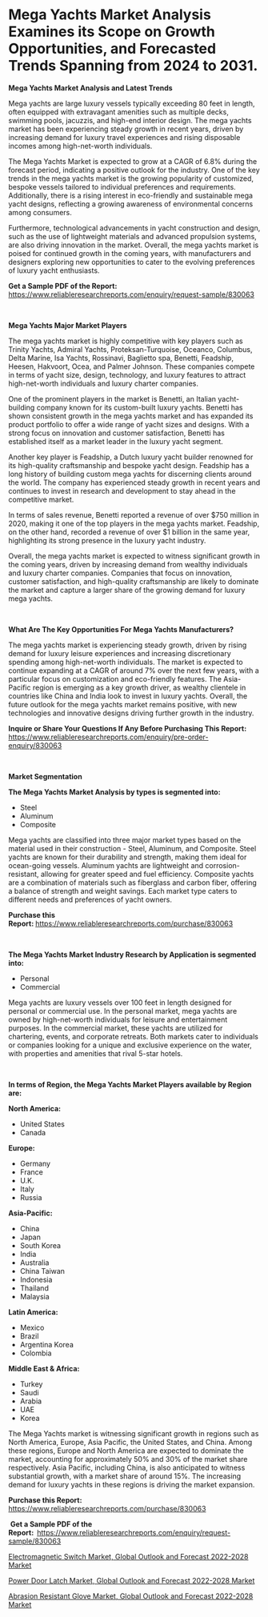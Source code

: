<p><h1>Mega Yachts Market Analysis Examines its Scope on Growth Opportunities, and Forecasted Trends Spanning from 2024 to 2031.</h1></p><p><strong>Mega Yachts Market Analysis and Latest Trends</strong></p>
<p><p>Mega yachts are large luxury vessels typically exceeding 80 feet in length, often equipped with extravagant amenities such as multiple decks, swimming pools, jacuzzis, and high-end interior design. The mega yachts market has been experiencing steady growth in recent years, driven by increasing demand for luxury travel experiences and rising disposable incomes among high-net-worth individuals. </p><p>The Mega Yachts Market is expected to grow at a CAGR of 6.8% during the forecast period, indicating a positive outlook for the industry. One of the key trends in the mega yachts market is the growing popularity of customized, bespoke vessels tailored to individual preferences and requirements. Additionally, there is a rising interest in eco-friendly and sustainable mega yacht designs, reflecting a growing awareness of environmental concerns among consumers. </p><p>Furthermore, technological advancements in yacht construction and design, such as the use of lightweight materials and advanced propulsion systems, are also driving innovation in the market. Overall, the mega yachts market is poised for continued growth in the coming years, with manufacturers and designers exploring new opportunities to cater to the evolving preferences of luxury yacht enthusiasts.</p></p>
<p><strong>Get a Sample PDF of the Report:&nbsp;</strong> <a href="https://www.reliableresearchreports.com/enquiry/request-sample/830063">https://www.reliableresearchreports.com/enquiry/request-sample/830063</a></p>
<p>&nbsp;</p>
<p><strong>Mega Yachts Major Market Players</strong></p>
<p><p>The mega yachts market is highly competitive with key players such as Trinity Yachts, Admiral Yachts, Proteksan-Turquoise, Oceanco, Columbus, Delta Marine, Isa Yachts, Rossinavi, Baglietto spa, Benetti, Feadship, Heesen, Hakvoort, Ocea, and Palmer Johnson. These companies compete in terms of yacht size, design, technology, and luxury features to attract high-net-worth individuals and luxury charter companies.</p><p>One of the prominent players in the market is Benetti, an Italian yacht-building company known for its custom-built luxury yachts. Benetti has shown consistent growth in the mega yachts market and has expanded its product portfolio to offer a wide range of yacht sizes and designs. With a strong focus on innovation and customer satisfaction, Benetti has established itself as a market leader in the luxury yacht segment.</p><p>Another key player is Feadship, a Dutch luxury yacht builder renowned for its high-quality craftsmanship and bespoke yacht design. Feadship has a long history of building custom mega yachts for discerning clients around the world. The company has experienced steady growth in recent years and continues to invest in research and development to stay ahead in the competitive market.</p><p>In terms of sales revenue, Benetti reported a revenue of over $750 million in 2020, making it one of the top players in the mega yachts market. Feadship, on the other hand, recorded a revenue of over $1 billion in the same year, highlighting its strong presence in the luxury yacht industry.</p><p>Overall, the mega yachts market is expected to witness significant growth in the coming years, driven by increasing demand from wealthy individuals and luxury charter companies. Companies that focus on innovation, customer satisfaction, and high-quality craftsmanship are likely to dominate the market and capture a larger share of the growing demand for luxury mega yachts.</p></p>
<p>&nbsp;</p>
<p><strong>What Are The Key Opportunities For Mega Yachts Manufacturers?</strong></p>
<p><p>The mega yachts market is experiencing steady growth, driven by rising demand for luxury leisure experiences and increasing discretionary spending among high-net-worth individuals. The market is expected to continue expanding at a CAGR of around 7% over the next few years, with a particular focus on customization and eco-friendly features. The Asia-Pacific region is emerging as a key growth driver, as wealthy clientele in countries like China and India look to invest in luxury yachts. Overall, the future outlook for the mega yachts market remains positive, with new technologies and innovative designs driving further growth in the industry.</p></p>
<p><strong>Inquire or Share Your Questions If Any Before Purchasing This Report:</strong> <a href="https://www.reliableresearchreports.com/enquiry/pre-order-enquiry/830063">https://www.reliableresearchreports.com/enquiry/pre-order-enquiry/830063</a></p>
<p>&nbsp;</p>
<p><strong>Market Segmentation</strong></p>
<p><strong>The Mega Yachts Market Analysis by types is segmented into:</strong></p>
<p><ul><li>Steel</li><li>Aluminum</li><li>Composite</li></ul></p>
<p><p>Mega yachts are classified into three major market types based on the material used in their construction - Steel, Aluminum, and Composite. Steel yachts are known for their durability and strength, making them ideal for ocean-going vessels. Aluminum yachts are lightweight and corrosion-resistant, allowing for greater speed and fuel efficiency. Composite yachts are a combination of materials such as fiberglass and carbon fiber, offering a balance of strength and weight savings. Each market type caters to different needs and preferences of yacht owners.</p></p>
<p><strong>Purchase this Report:&nbsp;</strong><a href="https://www.reliableresearchreports.com/purchase/830063">https://www.reliableresearchreports.com/purchase/830063</a></p>
<p>&nbsp;</p>
<p><strong>The Mega Yachts Market Industry Research by Application is segmented into:</strong></p>
<p><ul><li>Personal</li><li>Commercial</li></ul></p>
<p><p>Mega yachts are luxury vessels over 100 feet in length designed for personal or commercial use. In the personal market, mega yachts are owned by high-net-worth individuals for leisure and entertainment purposes. In the commercial market, these yachts are utilized for chartering, events, and corporate retreats. Both markets cater to individuals or companies looking for a unique and exclusive experience on the water, with properties and amenities that rival 5-star hotels.</p></p>
<p>&nbsp;</p>
<p><strong>In terms of Region, the Mega Yachts Market Players available by Region are:</strong></p>
<p>
    <p> <strong> North America: </strong>
        <ul>
            <li>United States</li>
            <li>Canada</li>
        </ul>
        </p> 
    <p> <strong> Europe: </strong>
        <ul>
            <li>Germany</li>
            <li>France</li>
            <li>U.K.</li>
            <li>Italy</li>
            <li>Russia</li>
        </ul>
        </p> 
    <p> <strong> Asia-Pacific: </strong>
        <ul>
            <li>China</li>
            <li>Japan</li>
            <li>South Korea</li>
            <li>India</li>
            <li>Australia</li>
            <li>China Taiwan</li>
            <li>Indonesia</li>
            <li>Thailand</li>
            <li>Malaysia</li>
        </ul>
        </p> 
    <p> <strong> Latin America: </strong>
        <ul>
            <li>Mexico</li>
            <li>Brazil</li>
            <li>Argentina Korea</li>
            <li>Colombia</li>
        </ul>
        </p> 
    <p> <strong> Middle East & Africa: </strong>
        <ul>
            <li>Turkey</li>
            <li>Saudi</li>
            <li>Arabia</li>
            <li>UAE</li>
            <li>Korea</li>
        </ul>
    </p>
    </p>
<p><p>The Mega Yachts market is witnessing significant growth in regions such as North America, Europe, Asia Pacific, the United States, and China. Among these regions, Europe and North America are expected to dominate the market, accounting for approximately 50% and 30% of the market share respectively. Asia Pacific, including China, is also anticipated to witness substantial growth, with a market share of around 15%. The increasing demand for luxury yachts in these regions is driving the market expansion.</p></p>
<p><strong>Purchase this Report: </strong><a href="https://www.reliableresearchreports.com/purchase/830063">https://www.reliableresearchreports.com/purchase/830063</a></p>
<p>&nbsp;<strong>Get a Sample PDF of the Report:&nbsp;&nbsp;</strong><a href="https://www.reliableresearchreports.com/enquiry/request-sample/830063">https://www.reliableresearchreports.com/enquiry/request-sample/830063</a></p>
<p><strong></strong></p>
<p><p><a href="https://view.publitas.com/reportprime-1/electromagnetic-switch-market-global-outlook-and-forecast-2022-2028-market-share-market-new-trends-analysis-report-by-type-by-application-by-end-use-by-region-and-segment-forecasts-2023-2030/">Electromagnetic Switch Market, Global Outlook and Forecast 2022-2028 Market</a></p><p><a href="https://view.publitas.com/reportprime-1/power-door-latch-market-global-outlook-and-forecast-2022-2028-market-research-report-provides-thorough-industry-overview-which-offers-an-in-depth-analysis-of-product-trends-and-new-market-divisions/">Power Door Latch Market, Global Outlook and Forecast 2022-2028 Market</a></p><p><a href="https://view.publitas.com/reportprime-1/abrasion-resistant-glove-market-global-outlook-and-forecast-2022-2028-market-research-report-provides-thorough-industry-overview-which-offers-an-in-depth-analysis-of-product-trends-and-new-market-divisions/">Abrasion Resistant Glove Market, Global Outlook and Forecast 2022-2028 Market</a></p></p>